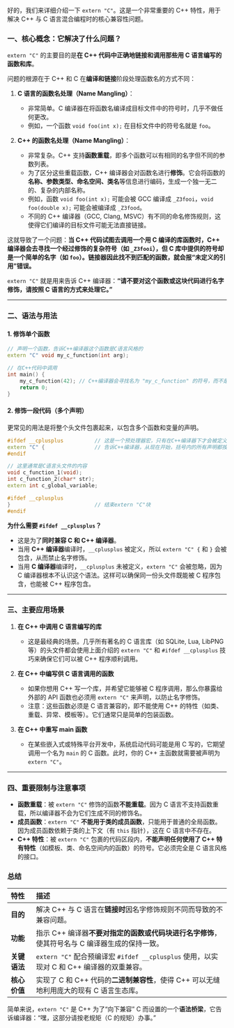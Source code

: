 好的，我们来详细介绍一下 `extern "C"`。这是一个非常重要的 C++ 特性，用于解决 C++ 与 C 语言混合编程时的核心兼容性问题。

### 一、核心概念：它解决了什么问题？

`extern "C"` 的主要目的是**在 C++ 代码中正确地链接和调用那些用 C 语言编写的函数和库**。

问题的根源在于 C++ 和 C 在**编译和链接**阶段处理函数名的方式不同：

1.  **C 语言的函数名处理（Name Mangling）**：
    *   非常简单。C 编译器在将函数名编译成目标文件中的符号时，几乎不做任何更改。
    *   例如，一个函数 `void foo(int x);` 在目标文件中的符号名就是 `foo`。

2.  **C++ 的函数名处理（Name Mangling）**：
    *   非常复杂。C++ 支持**函数重载**，即多个函数可以有相同的名字但不同的参数列表。
    *   为了区分这些重载函数，C++ 编译器会对函数名进行**修饰**。它会将函数的**名称、参数类型、命名空间、类名**等信息进行编码，生成一个独一无二的、复杂的内部名称。
    *   例如，函数 `void foo(int x);` 可能会被 GCC 编译成 `_Z3fooi`，`void foo(double x);` 可能会被编译成 `_Z3food`。
    *   不同的 C++ 编译器（GCC, Clang, MSVC）有不同的命名修饰规则，这使得它们编译的目标文件可能无法直接链接。

这就导致了一个问题：**当 C++ 代码试图去调用一个用 C 编译的库函数时，C++ 编译器会去寻找一个经过修饰的复杂符号（如 `_Z3fooi`），但 C 库中提供的符号却是一个简单的名字（如 `foo`）。链接器因此找不到匹配的函数，就会报“未定义的引用”错误。**

`extern "C"` 就是用来告诉 C++ 编译器：**“请不要对这个函数或这块代码进行名字修饰，请按照 C 语言的方式来处理它。”**

---

### 二、语法与用法

#### 1. 修饰单个函数

```cpp
// 声明一个函数，告诉C++编译器这个函数是C语言风格的
extern "C" void my_c_function(int arg);

// 在C++代码中调用
int main() {
    my_c_function(42); // C++编译器会寻找名为 "my_c_function" 的符号，而不是 "_Z17my_c_functioni"
    return 0;
}
```

#### 2. 修饰一段代码（多个声明）

更常见的用法是将整个头文件包裹起来，以包含多个函数和变量的声明。

```cpp
#ifdef __cplusplus          // 这是一个预处理器宏，只有在C++编译器下才会被定义
extern "C" {                // 告诉C++编译器，从现在开始，括号内的所有声明都按C语言规则处理
#endif

// 这里通常是C语言头文件的内容
void c_function_1(void);
int c_function_2(char* str);
extern int c_global_variable;

#ifdef __cplusplus
}                           // 结束extern "C"块
#endif
```

**为什么需要 `#ifdef __cplusplus`？**
*   这是为了**同时兼容 C 和 C++ 编译器**。
*   当用 **C++ 编译器**编译时，`__cplusplus` 被定义，所以 `extern "C" {` 和 `}` 会被包含，从而禁止名字修饰。
*   当用 **C 编译器**编译时，`__cplusplus` 未被定义，`extern "C"` 会被忽略，因为 C 编译器根本不认识这个语法。这样可以确保同一份头文件既能被 C 程序包含，也能被 C++ 程序包含。

---

### 三、主要应用场景

1.  **在 C++ 中调用 C 语言编写的库**
    *   这是最经典的场景。几乎所有著名的 C 语言库（如 SQLite, Lua, LibPNG 等）的头文件都会使用上面介绍的 `extern "C"` 和 `#ifdef __cplusplus` 技巧来确保它们可以被 C++ 程序顺利调用。

2.  **在 C++ 中编写供 C 语言调用的函数**
    *   如果你想用 C++ 写一个库，并希望它能够被 C 程序调用，那么你暴露给外部的 API 函数也必须用 `extern "C"` 来声明，以防止名字修饰。
    *   注意：这些函数必须是 C 语言兼容的，即不能使用 C++ 的特性（如类、重载、异常、模板等）。它们通常只是简单的包装函数。

3.  **在 C++ 中重写 main 函数**
    *   在某些嵌入式或特殊平台开发中，系统启动代码可能是用 C 写的，它期望调用一个名为 `main` 的 C 函数。此时，你的 C++ 主函数就需要被声明为 `extern "C"`。

---

### 四、重要限制与注意事项

*   **函数重载**：被 `extern "C"` 修饰的函数**不能重载**。因为 C 语言不支持函数重载，所以编译器不会为它们生成不同的修饰名。
*   **成员函数**：`extern "C"` **不能用于类的成员函数**，只能用于普通的全局函数。因为成员函数依赖于类的上下文（有 `this` 指针），这在 C 语言中不存在。
*   **C++ 特性**：被 `extern "C"` 包裹的代码区段内，**不能声明任何使用了 C++ 特有特性**（如模板、类、命名空间内的函数）的符号。它必须完全是 C 语言风格的接口。

### 总结

| 特性         | 描述                                                         |
| :----------- | :----------------------------------------------------------- |
| **目的**     | 解决 C++ 与 C 语言在**链接时**因名字修饰规则不同而导致的不兼容问题。 |
| **功能**     | 指示 C++ 编译器**不要对指定的函数或代码块进行名字修饰**，使其符号名与 C 编译器生成的保持一致。 |
| **关键语法** | `extern "C"` 配合预编译宏 `#ifdef __cplusplus` 使用，以实现对 C 和 C++ 编译器的双重兼容。 |
| **核心价值** | 实现了 C 和 C++ 代码的**二进制兼容性**，使得 C++ 可以无缝地利用庞大的现有 C 语言生态库。 |

简单来说，`extern "C"` 是 C++ 为了“向下兼容” C 而设置的一个**语法桥梁**，它告诉编译器：“嘿，这部分请按老规矩（C 的规矩）办事。”